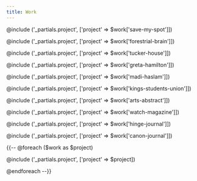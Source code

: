 ```yaml
---
title: Work
---
```


@include ('_partials.project', ['project' => $work['save-my-spot']])

@include ('_partials.project', ['project' => $work['forestrial-brain']])

@include ('_partials.project', ['project' => $work['tucker-house']])

@include ('_partials.project', ['project' => $work['greta-hamilton']])

@include ('_partials.project', ['project' => $work['madi-haslam']])

@include ('_partials.project', ['project' => $work['kings-students-union']])

@include ('_partials.project', ['project' => $work['arts-abstract']])

@include ('_partials.project', ['project' => $work['watch-magazine']])

@include ('_partials.project', ['project' => $work['hinge-journal']])

@include ('_partials.project', ['project' => $work['canon-journal']])



{{-- @foreach ($work as $project)

@include ('_partials.project', ['project' => $project])

@endforeach --}}

<!-- ## Other Clients:

Stratus Vineyards&nbsp;&nbsp;[↗](https://www.stratuswines.com)

Cru Wine Merchants&nbsp;&nbsp;[↗](https://www.cruwinemerchants.com)

Canadian Centre for Ethics in Public Affairs&nbsp;&nbsp;[↗](http://ccepa.ca)

King’s Bookstore Co-operative&nbsp;&nbsp;[↗](http://kingsbookstore.ca) -->
